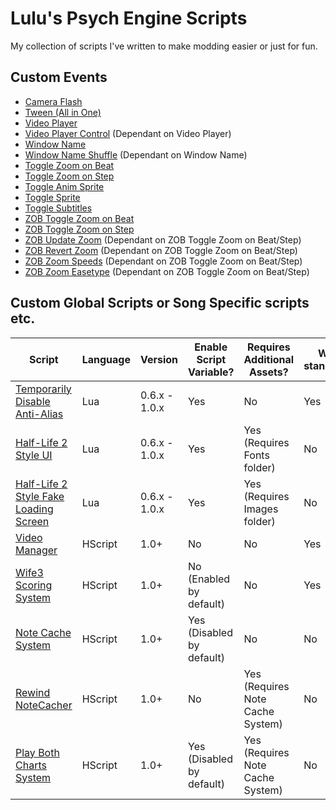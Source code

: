 # Lulu's Psych Engine Scripts
My collection of scripts I've written to make modding easier or just for fun.

## Custom Events
* [Camera Flash](custom_events/Camera%20Flash.lua)
* [Tween (All in One)](custom_events/Tween.lua)
* [Video Player](custom_events/Video%20Player.lua)
* [Video Player Control](custom_events/Video%20Player%20Control.txt) (Dependant on Video Player)
* [Window Name](custom_events/Window%20Name.lua)
* [Window Name Shuffle](custom_events/Window%20Name%20Shuffle.txt) (Dependant on Window Name)
* [Toggle Zoom on Beat](custom_events/Toggle%20Zoom%20on%20Beat.lua)
* [Toggle Zoom on Step](custom_events/Toggle%20Zoom%20on%20Step.lua)
* [Toggle Anim Sprite](custom_events/Toggle%20Anim%20Sprite.lua)
* [Toggle Sprite](custom_events/Toggle%20Sprite.lua)
* [Toggle Subtitles](custom_events/Toggle%20Subtitles.lua)
* [ZOB Toggle Zoom on Beat](custom_events/ZOB%20Toggle%20Zoom%20on%20Beat.lua)
* [ZOB Toggle Zoom on Step](custom_events/ZOB%20Toggle%20Zoom%20on%20Step.lua)
* [ZOB Update Zoom](custom_events/ZOB%20Update%20Zoom.txt) (Dependant on ZOB Toggle Zoom on Beat/Step)
* [ZOB Revert Zoom](custom_events/ZOB%20Revert%20Zoom.txt) (Dependant on ZOB Toggle Zoom on Beat/Step)
* [ZOB Zoom Speeds](custom_events/ZOB%20Zoom%20Speeds.txt) (Dependant on ZOB Toggle Zoom on Beat/Step)
* [ZOB Zoom Easetype](custom_events/ZOB%20Zoom%20Easetype.txt) (Dependant on ZOB Toggle Zoom on Beat/Step)

## Custom Global Scripts or Song Specific scripts etc.

| Script | Language | Version | Enable Script Variable? | Requires Additional Assets? | Works standalone? |
|--------|----------|---------|------------------------|----------------------------|------------------|
| [Temporarily Disable Anti-Alias](scripts/Temporarily%20Disable%20Anti-Alias.lua) | Lua | 0.6.x - 1.0.x | Yes | No | Yes |
| [Half-Life 2 Style UI](scripts/Half-Life%202%20UI.lua) | Lua | 0.6.x - 1.0.x | Yes | Yes (Requires Fonts folder) | No |
| [Half-Life 2 Style Fake Loading Screen](scripts/Half-Life%202%20Loading%20Screen.lua) | Lua | 0.6.x - 1.0.x | Yes | Yes (Requires Images folder) | No |
| [Video Manager](scripts/Video%20Manager.hx) | HScript | 1.0+ | No | No | Yes |
| [Wife3 Scoring System](scripts/Wife3%20Scoring%20System.hx) | HScript | 1.0+ | No (Enabled by default) | No | Yes |
| [Note Cache System](scripts/Note%20Cache%20System.hx) | HScript | 1.0+ | Yes (Disabled by default) | No | No |
| [Rewind NoteCacher](scripts/Rewind%20NoteCacher.hx) | HScript | 1.0+ | No | Yes (Requires Note Cache System) | No |
| [Play Both Charts System](scripts/Play%20Both%20Charts%20System.hx) | HScript | 1.0+ | Yes (Disabled by default) | Yes (Requires Note Cache System) | No |
